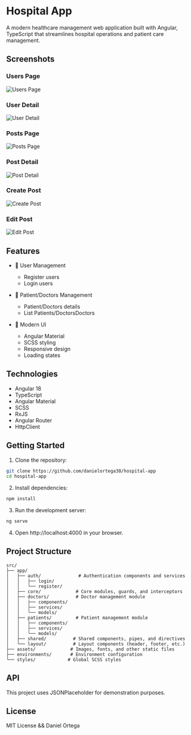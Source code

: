 # Hospital App

A modern healthcare management web application built with Angular, TypeScript that streamlines hospital operations and patient care management.

## Screenshots

### Users Page

![Users Page](/screenshots/user-page.png)

### User Detail

![User Detail](/screenshots/user-detail-page.png)

### Posts Page

![Posts Page](/screenshots/posts-page.png)

### Post Detail

![Post Detail](/screenshots/post-detail-page.png)

### Create Post

![Create Post](/screenshots/post-create-page.png)

### Edit Post

![Edit Post](/screenshots/post-editing-page.png)

## Features

- 👥 User Management

  - Register users
  - Login users

- 🏥 Patient/Doctors Management

  - Patient/Doctors details
  - List Patients/DoctorsDoctors

- 🎨 Modern UI
  - Angular Material
  - SCSS styling
  - Responsive design
  - Loading states

## Technologies

- Angular 18
- TypeScript
- Angular Material
- SCSS
- RxJS
- Angular Router
- HttpClient

## Getting Started

1. Clone the repository:

```bash
git clone https://github.com/danielortega30/hospital-app
cd hospital-app
```

2. Install dependencies:

```bash
npm install
```

3. Run the development server:

```bash
ng serve
```

4. Open http://localhost:4000 in your browser.

## Project Structure

```plaintext
src/
├── app/
│   ├── auth/              # Authentication components and services
│   │   ├── login/
│   │   └── register/
│   ├── core/             # Core modules, guards, and interceptors
│   ├── doctors/          # Doctor management module
│   │   ├── components/
│   │   ├── services/
│   │   └── models/
│   ├── patients/         # Patient management module
│   │   ├── components/
│   │   ├── services/
│   │   └── models/
│   ├── shared/          # Shared components, pipes, and directives
│   └── layout/          # Layout components (header, footer, etc.)
├── assets/             # Images, fonts, and other static files
├── environments/       # Environment configuration
└── styles/            # Global SCSS styles
```

## API

This project uses JSONPlaceholder for demonstration purposes.

## License

MIT License && Daniel Ortega
